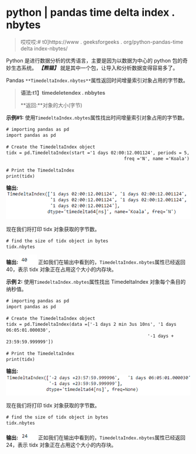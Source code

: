 # python | pandas time delta index . nbytes

> 哎哎哎:# t0]https://www . geeksforgeeks . org/python-pandas-time delta index-nbytes/

Python 是进行数据分析的优秀语言，主要是因为以数据为中心的 python 包的奇妙生态系统。 ***【熊猫】*** 就是其中一个包，让导入和分析数据变得容易多了。

Pandas `**TimedeltaIndex.nbytes**`属性返回时间增量索引对象占用的字节数。

> **语法:t1】timedeletendex . nbbytes**
> 
> **返回:**对象的大小(字节)

**示例#1:** 使用`TimedeltaIndex.nbytes`属性找出时间增量索引对象占用的字节数。

```
# importing pandas as pd
import pandas as pd

# Create the TimedeltaIndex object
tidx = pd.TimedeltaIndex(start ='1 days 02:00:12.001124', periods = 5,
                                             freq ='N', name ='Koala')

# Print the TimedeltaIndex
print(tidx)
```

**输出:**
![](img/7deceee04893841a5d10f9420bdd7b3a.png)

现在我们将打印 tidx 对象获取的字节数。

```
# find the size of tidx object in bytes
tidx.nbytes
```

**输出:**
![](img/128633db0b0ed8bbf469d4a339bd49a3.png)
正如我们在输出中看到的，`TimedeltaIndex.nbytes`属性已经返回 40，表示 tidx 对象正在占用这个大小的内存块。

**示例 2:** 使用`TimedeltaIndex.nbytes`属性找出 TimedeltaIndex 对象每个条目的纳秒值。

```
# importing pandas as pd
import pandas as pd

# Create the TimedeltaIndex object
tidx = pd.TimedeltaIndex(data =['-1 days 2 min 3us 10ns', '1 days 06:05:01.000030',
                                                      '-1 days + 23:59:59.999999'])

# Print the TimedeltaIndex
print(tidx)
```

**输出:**
![](img/9fcfc935fbe07b4e4e3e3328815e648a.png)

现在我们将打印 tidx 对象获取的字节数。

```
# find the size of tidx object in bytes
tidx.nbytes
```

**输出:**
![](img/da19fb2501a2f27b39f934f79641c9a2.png)
正如我们在输出中看到的，`TimedeltaIndex.nbytes`属性已经返回 24，表示 tidx 对象正在占用这个大小的内存块。